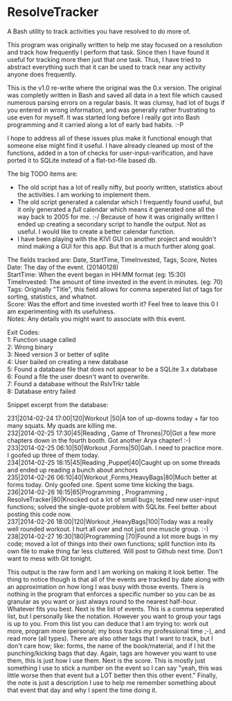 ResolveTracker
==============

A Bash utility to track activities you have resolved to do more of.  

This program was originally written to help me stay focused on a resolution and track how frequently I perform that task. Since then I have found it useful for tracking more then just that one task. Thus, I have tried to abstract everything such that it can be used to track near any activity anyone does frequently.   

This is the v1.0 re-write where the original was the 0.x version. The original was completly written in Bash and saved all data in a text file which caused numerous parsing errors on a regular basis. It was clumsy, had lot of bugs if you entered in wrong information, and was generally rather frustrating to use even for myself. It was started long before I really got into Bash programming and it carried along a lot of early bad habits. :-P   

I hope to address all of these issues plus make it functional enough that someone else might find it useful. I have already cleaned up most of the functions, added in a ton of checks for user-input-varification, and have ported it to SQLite instead of a flat-txt-file based db.   

The big TODO items are:   
* The old script has a lot of really nifty, but poorly written, statistics about the activities. I am working to implement them.   
* The old script generated a calendar which I frequently found useful, but it only generated a *full* calendar which means it generated one all the way back to 2005 for me. :-/ Because of how it was originally written I ended up creating a secondary script to handle the output. Not as useful. I would like to create a better calendar function.   
* I have been playing with the KIVI GUI on another project and wouldn't mind making a GUI for this app. But that is a much further along goal.   

The fields tracked are: Date, StartTime, TimeInvested, Tags, Score, Notes   
 Date: The day of the event. (20140128)   
 StartTime: When the event began in HH:MM format (eg: 15:30)   
 TimeInvested: The amount of time invested in the event in minutes. (eg: 70)   
 Tags: Originally "Title", this field allows for comma seperated list of tags for sorting, statistics, and whatnot.   
 Score: Was the effort and time invested worth it? Feel free to leave this 0 I am experimenting with its usefulness.   
 Notes: Any details you might want to associate with this event.   

Exit Codes:   
  1: Function usage called   
  2: Wrong binary   
  3: Need version 3 or better of sqlite   
  4: User bailed on creating a new database   
  5: Found a database file that does not appear to be a SQLite 3.x database   
  6: Found a file the user doesn't want to overwrite.   
  7: Found a database without the RslvTrkr table   
  8: Database entry failed   

Snippet excerpt from the database:   

231|2014-02-24 17:00|120|Workout <Boxing>|50|A ton of up-downs today + far too many squats. My quads are killing me.   
232|2014-02-25 17:30|45|Reading <Fiction>, Game of Thrones|70|Got a few more chapters down in the fourth booth. Got another Arya chapter! :-)   
233|2014-02-25 06:10|50|Workout <TaeKwonDo>,Forms|50|Gah. I need to practice more. I goofed up three of them today.   
234|2014-02-25 18:15|45|Reading <Technology>,Puppet|40|Caught up on some threads and ended up reading a bunch about anchors   
235|2014-02-26 06:10|40|Workout <TaeKwonDo>,Forms,HeavyBags|80|Much better at forms today. Only goofed one. Spent some time kicking the bags.   
236|2014-02-26 16:15|65|Programming <Bash>, Programming <SQLite>, ResolveTracker|80|Knocked out a lot of small bugs; tested new user-input functions; solved the single-quote problem with SQLite. Feel better about posting this code now.   
237|2014-02-26 18:00|120|Workout <Boxing>,HeavyBags|100|Today was a really well rounded workout. I hurt all over and not just one muscle group. :-)   
238|2014-02-27 16:30|180|Programming <Bash>|70|Found a lot more bugs in my code; moved a lot of things into their own functions; split function into its own file to make thing far less cluttered. Will post to Github next time. Don't want to mess with Git tonight.   

This output is the raw form and I am working on making it look better. The thing to notice though is that all of the events are tracked by date along with an approximation on how long I was busy with those events. There is nothing in the program that enforces a specific number so you can be as granular as you want or just always round to the nearest half-hour. Whatever fits you best. Next is the list of events. This is a comma seperated list, but I personally like the <subgroup> notation. However you want to group your tags is up to you. From this list you can deduce that I am trying to: work out more, program more (personal; my boss tracks my professional time ;-), and read more (all types). There are also other tags that I want to track, but I don't care how; like: forms, the name of the book/material, and if I hit the punching/kicking bags that day. Again, tags are however you want to use them, this is just how I use them. Next is the score. This is mostly just something I use to stick a number on the event so I can say "yeah, this was little worse then that event but a LOT better then this other event." Finally, the note is just a description I use to help me remember something about that event that day and why I spent the time doing it.

